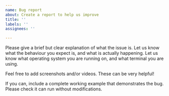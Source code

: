 ```yaml
---
name: Bug report
about: Create a report to help us improve
title: ''
labels: ''
assignees: ''

---
```


Please give a brief but clear explanation of what the issue is. Let us know what the behaviour you expect is, and what is actually happening. Let us know what operating system you are running on, and what terminal you are using.

Feel free to add screenshots and/or videos. These can be very helpful!

If you can, include a complete working example that demonstrates the bug. Please check it can run without modifications.
